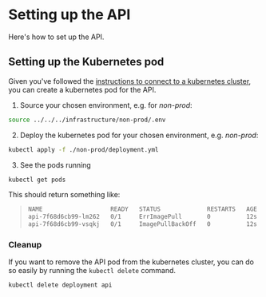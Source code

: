# Setting up the API

Here's how to set up the API.

## Setting up the Kubernetes pod

Given you've followed the [instructions to connect to a kubernetes cluster](https://github.com/MHRA/products/blob/master/infrastructure/README.md#connecting-to-a-kubernetes-cluster), you can create a kubernetes pod for the API.

1. Source your chosen environment, e.g. for _non-prod_:

```sh
source ../../../infrastructure/non-prod/.env
```

2. Deploy the kubernetes pod for your chosen environment, e.g. _non-prod_:

```sh
kubectl apply -f ./non-prod/deployment.yml
```

3. See the pods running

```sh
kubectl get pods
```

This should return something like:

> ```sh
> NAME                   READY   STATUS             RESTARTS   AGE
> api-7f68d6cb99-lm262   0/1     ErrImagePull       0          12s
> api-7f68d6cb99-vsqkj   0/1     ImagePullBackOff   0          12s
> ```

### Cleanup

If you want to remove the API pod from the kubernetes cluster, you can do so easily by running the `kubectl delete` command.

```sh
kubectl delete deployment api
```
